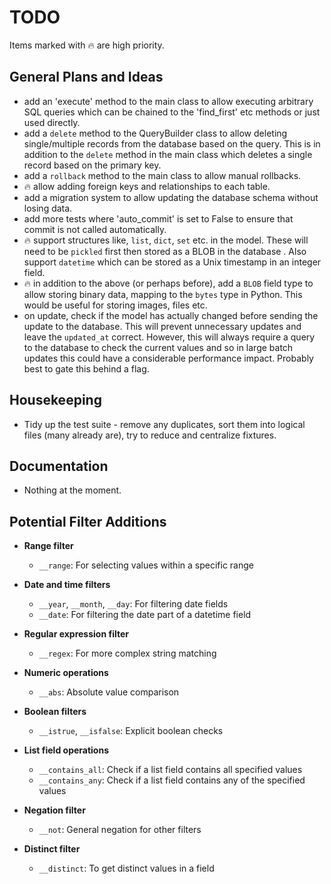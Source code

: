# TODO

Items marked with :fire: are high priority.

## General Plans and Ideas

- add an 'execute' method to the main class to allow executing arbitrary SQL
  queries which can be chained to the 'find_first' etc methods or just used
  directly.
- add a `delete` method to the QueryBuilder class to allow deleting
  single/multiple records from the database based on the query. This is in
  addition to the `delete` method in the main class which deletes a single
  record based on the primary key.
- add a `rollback` method to the main class to allow manual rollbacks.
- :fire: allow adding foreign keys and relationships to each table.
- add a migration system to allow updating the database schema without losing
  data.
- add more tests where 'auto_commit' is set to False to ensure that commit is
  not called automatically.
- :fire: support structures like, `list`, `dict`, `set` etc. in the model. These
  will need to be `pickled` first then stored as a BLOB in the database . Also
  support `datetime` which can be stored as a Unix timestamp in an integer
  field.
- :fire: in addition to the above (or perhaps before), add a `BLOB` field type
  to allow storing binary data, mapping to the `bytes` type in Python. This
  would be useful for storing images, files etc.
- on update, check if the model has actually changed before sending the update
  to the database. This will prevent unnecessary updates and leave the
  `updated_at` correct. However, this will always require a query to the
  database to check the current values and so in large batch updates this could
  have a considerable performance impact. Probably best to gate this behind a
  flag.

## Housekeeping

- Tidy up the test suite - remove any duplicates, sort them into logical files
  (many already are), try to reduce and centralize fixtures.

## Documentation

- Nothing at the moment.

## Potential Filter Additions

- **Range filter**
  - `__range`: For selecting values within a specific range

- **Date and time filters**
  - `__year`, `__month`, `__day`: For filtering date fields
  - `__date`: For filtering the date part of a datetime field

- **Regular expression filter**
  - `__regex`: For more complex string matching

- **Numeric operations**
  - `__abs`: Absolute value comparison

- **Boolean filters**
  - `__istrue`, `__isfalse`: Explicit boolean checks

- **List field operations**
  - `__contains_all`: Check if a list field contains all specified values
  - `__contains_any`: Check if a list field contains any of the specified values

- **Negation filter**
  - `__not`: General negation for other filters

- **Distinct filter**
  - `__distinct`: To get distinct values in a field
